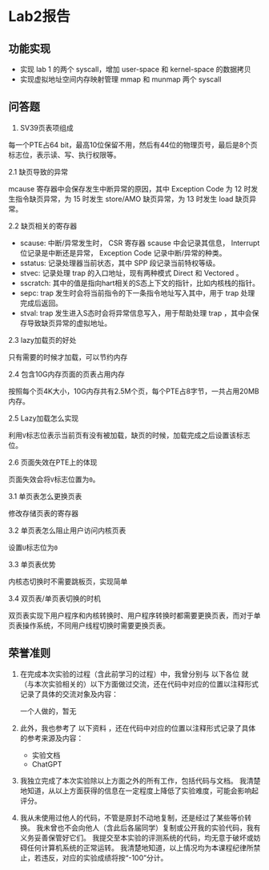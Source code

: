 # Lab2报告

## 功能实现

* 实现 lab 1 的两个 syscall，增加 user-space 和 kernel-space 的数据拷贝
* 实现虚拟地址空间内存映射管理 mmap 和 munmap 两个 syscall

## 问答题

1. SV39页表项组成

每一个PTE占64 bit，最高10位保留不用，然后有44位的物理页号，最后是8个页标志位，表示读、写、执行权限等。

2.1 缺页导致的异常

mcause 寄存器中会保存发生中断异常的原因，其中 Exception Code 为 12 时发生指令缺页异常，为 15 时发生 store/AMO 缺页异常，为 13 时发生 load 缺页异常。

2.2 缺页相关的寄存器

* scause: 中断/异常发生时， CSR 寄存器 scause 中会记录其信息， Interrupt 位记录是中断还是异常， Exception Code 记录中断/异常的种类。
* sstatus: 记录处理器当前状态，其中 SPP 段记录当前特权等级。
* stvec: 记录处理 trap 的入口地址，现有两种模式 Direct 和 Vectored 。
* sscratch: 其中的值是指向hart相关的S态上下文的指针，比如内核栈的指针。
* sepc: trap 发生时会将当前指令的下一条指令地址写入其中，用于 trap 处理完成后返回。
* stval: trap 发生进入S态时会将异常信息写入，用于帮助处理 trap ，其中会保存导致缺页异常的虚拟地址。

2.3 lazy加载页的好处

只有需要的时候才加载，可以节约内存

2.4 包含10G内存页面的页表占用内存

按照每个页4K大小，10G内存共有2.5M个页，每个PTE占8字节，一共占用20MB内存。

2.5 Lazy加载怎么实现

利用`V`标志位表示当前页有没有被加载，缺页的时候，加载完成之后设置该标志位。

2.6 页面失效在PTE上的体现

页面失效会将`V`标志位置为`0`。

3.1 单页表怎么更换页表

修改存储页表的寄存器

3.2 单页表怎么阻止用户访问内核页表

设置`U`标志位为`0`

3.3 单页表优势

内核态切换时不需要跳板页，实现简单

3.4 双页表/单页表切换的时机

双页表实现下用户程序和内核转换时、用户程序转换时都需要更换页表，而对于单页表操作系统，不同用户线程切换时需要更换页表。

## 荣誉准则

1. 在完成本次实验的过程（含此前学习的过程）中，我曾分别与 以下各位 就（与本次实验相关的）以下方面做过交流，还在代码中对应的位置以注释形式记录了具体的交流对象及内容：

    一个人做的，暂无

2. 此外，我也参考了 以下资料 ，还在代码中对应的位置以注释形式记录了具体的参考来源及内容：

    * 实验文档
    * ChatGPT

3. 我独立完成了本次实验除以上方面之外的所有工作，包括代码与文档。 我清楚地知道，从以上方面获得的信息在一定程度上降低了实验难度，可能会影响起评分。

4. 我从未使用过他人的代码，不管是原封不动地复制，还是经过了某些等价转换。 我未曾也不会向他人（含此后各届同学）复制或公开我的实验代码，我有义务妥善保管好它们。 我提交至本实验的评测系统的代码，均无意于破坏或妨碍任何计算机系统的正常运转。 我清楚地知道，以上情况均为本课程纪律所禁止，若违反，对应的实验成绩将按“-100”分计。
